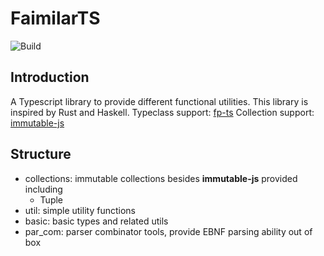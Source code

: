 # FaimilarTS
![Build](https://github.com/phillui-37/FamiliarTS/actions/workflows/test.yaml/badge.svg)
## Introduction
A Typescript library to provide different functional utilities. This library is inspired by Rust and Haskell.
Typeclass support: [fp-ts](https://github.com/gcanti/fp-ts)
Collection support: [immutable-js](https://github.com/immutable-js/immutable-js/) 

## Structure
- collections: immutable collections besides **immutable-js** provided including
  - Tuple
- util: simple utility functions
- basic: basic types and related utils
- par_com: parser combinator tools, provide EBNF parsing ability out of box